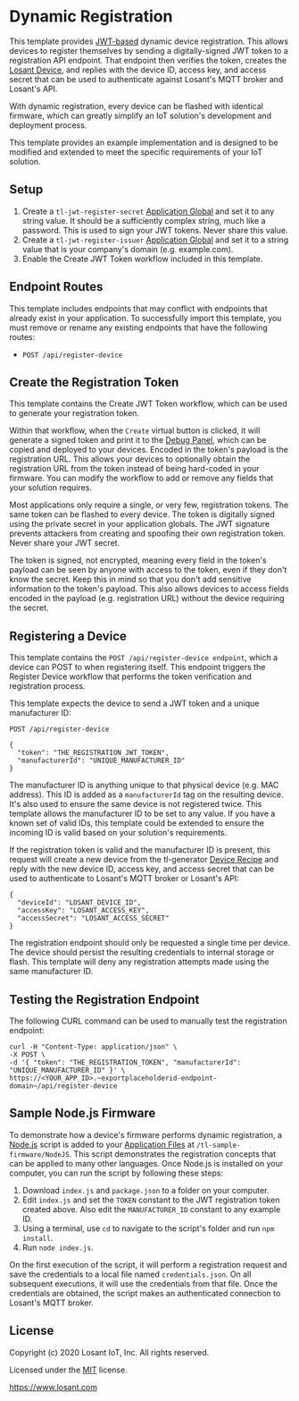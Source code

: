 # Dynamic Registration
This template provides [JWT-based](https://en.wikipedia.org/wiki/JSON_Web_Token) dynamic device registration. This allows devices to register themselves by sending a digitally-signed JWT token to a registration API endpoint. That endpoint then verifies the token, creates the [Losant Device](https://~exportplaceholderid-docs-url~/devices/overview/), and replies with the device ID, access key, and access secret that can be used to authenticate against Losant's MQTT broker and Losant's API.

With dynamic registration, every device can be flashed with identical firmware, which can greatly simplify an IoT solution's development and deployment process.

This template provides an example implementation and is designed to be modified and extended to meet the specific requirements of your IoT solution.

## Setup
1. Create a `tl-jwt-register-secret` [Application Global](https://~exportplaceholderid-docs-url~/applications/overview/#application-globals) and set it to any string value. It should be a sufficiently complex string, much like a password. This is used to sign your JWT tokens. Never share this value.
2. Create a `tl-jwt-register-issuer` [Application Global](https://~exportplaceholderid-docs-url~/applications/overview/#application-globals) and set it to a string value that is your company's domain (e.g. example.com).
3. Enable the Create JWT Token workflow included in this template. 

## Endpoint Routes
This template includes endpoints that may conflict with endpoints that already exist in your application. To successfully import this template, you must remove or rename any existing endpoints that have the following routes:

* `POST /api/register-device`

## Create the Registration Token
This template contains the Create JWT Token workflow, which can be used to generate your registration token.

Within that workflow, when the `Create` virtual button is clicked, it will generate a signed token and print it to the [Debug Panel](https://~exportplaceholderid-docs-url~/workflows/outputs/debug/#debug-panel), which can be copied and deployed to your devices. Encoded in the token's payload is the registration URL. This allows your devices to optionally obtain the registration URL from the token instead of being hard-coded in your firmware. You can modify the workflow to add or remove any fields that your solution requires.

Most applications only require a single, or very few, registration tokens. The same token can be flashed to every device. The token is digitally signed using the private secret in your application globals. The JWT signature prevents attackers from creating and spoofing their own registration token. Never share your JWT secret.

The token is signed, not encrypted, meaning every field in the token's payload can be seen by anyone with access to the token, even if they don't know the secret. Keep this in mind so that you don't add sensitive information to the token's payload. This also allows devices to access fields encoded in the payload (e.g. registration URL) without the device requiring the secret.

## Registering a Device
This template contains the `POST /api/register-device endpoint`, which a device can POST to when registering itself. This endpoint triggers the Register Device workflow that performs the token verification and registration process.

This template expects the device to send a JWT token and a unique manufacturer ID:

```
POST /api/register-device

{
  "token": "THE_REGISTRATION_JWT_TOKEN",
  "manufacturerId": "UNIQUE_MANUFACTURER_ID"
}
```

The manufacturer ID is anything unique to that physical device (e.g. MAC address). This ID is added as a `manufacturerId` tag on the resulting device. It's also used to ensure the same device is not registered twice. This template allows the manufacturer ID to be set to any value. If you have a known set of valid IDs, this template could be extended to ensure the incoming ID is valid based on your solution's requirements.

If the registration token is valid and the manufacturer ID is present, this request will create a new device from the tl-generator [Device Recipe](https://~exportplaceholderid-docs-url~/devices/device-recipes/) and reply with the new device ID, access key, and access secret that can be used to authenticate to Losant's MQTT broker or Losant's API:

```
{
  "deviceId": "LOSANT_DEVICE_ID",
  "accessKey": "LOSANT_ACCESS_KEY",
  "accessSecret": "LOSANT_ACCESS_SECRET"
}
```

The registration endpoint should only be requested a single time per device. The device should persist the resulting credentials to internal storage or flash. This template will deny any registration attempts made using the same manufacturer ID.

## Testing the Registration Endpoint
The following CURL command can be used to manually test the registration endpoint:

```
curl -H "Content-Type: application/json" \
-X POST \
-d '{ "token": "THE_REGISTRATION_TOKEN", "manufacturerId": "UNIQUE_MANUFACTURER_ID" }' \
https://<YOUR_APP_ID>.~exportplaceholderid-endpoint-domain~/api/register-device
```

## Sample Node.js Firmware
To demonstrate how a device's firmware performs dynamic registration, a [Node.js](https://nodejs.org) script is added to your [Application Files](https://~exportplaceholderid-docs-url~/applications/files/) at `/tl-sample-firmware/NodeJS`. This script demonstrates the registration concepts that can be applied to many other languages. Once Node.js is installed on your computer, you can run the script by following these steps:

1. Download `index.js` and `package.json` to a folder on your computer.
2. Edit `index.js` and set the `TOKEN` constant to the JWT registration token created above. Also edit the `MANUFACTURER_ID` constant to any example ID.
3. Using a terminal, use `cd` to navigate to the script's folder and run `npm install`.
4. Run `node index.js`.

On the first execution of the script, it will perform a registration request and save the credentials to a local file named `credentials.json`. On all subsequent executions, it will use the credentials from that file. Once the credentials are obtained, the script makes an authenticated connection to Losant's MQTT broker.

## License

Copyright (c) 2020 Losant IoT, Inc. All rights reserved.

Licensed under the [MIT](https://github.com/Losant/losant-templates/blob/master/LICENSE.txt) license.

https://www.losant.com
